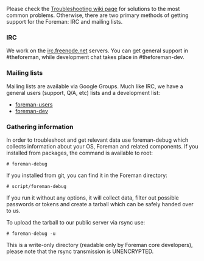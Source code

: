 Please check the [Troubleshooting wiki page](http://projects.theforeman.org/projects/1/wiki/Troubleshooting) for solutions to the most common problems.  Otherwise, there are two primary methods of getting support for the Foreman: IRC and mailing lists.

### IRC
We work on the [irc.freenode.net](http://webchat.freenode.net/) servers. You can get general support in #theforeman, while development chat takes place in #theforeman-dev.

### Mailing lists
Mailing lists are available via Google Groups. Much like IRC, we have a general users (support, Q/A, etc) lists and a development list:

* [foreman-users](https://groups.google.com/forum/?fromgroups#!forum/foreman-users)
* [foreman-dev](https://groups.google.com/forum/?fromgroups#!forum/foreman-dev)

### Gathering information
In order to troubleshoot and get relevant data use foreman-debug which collects information about your OS, Foreman and related components.
If you installed from packages, the command is available to root:

    # foreman-debug

If you installed from git, you can find it in the Foreman directory:

    # script/foreman-debug

If you run it without any options, it will collect data, filter out possible
passwords or tokens and create a tarball which can be safely handed over to
us.

To upload the tarball to our public server via rsync use:

    # foreman-debug -u

This is a write-only directory (readable only by Foreman core developers), please note that the rsync transmission is UNENCRYPTED.

